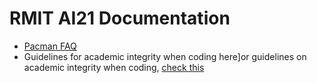 # RMIT AI21 Documentation

* [Pacman FAQ](FAQ-PACMAN.md)
* Guidelines for academic integrity when coding here]or guidelines on academic integrity when coding, [check this](CODE-INTEGRITY.md) 
